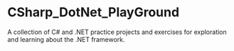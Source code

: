 # CSharp_DotNet_PlayGround
A collection of C# and .NET practice projects and exercises for exploration and learning about the .NET framework.
